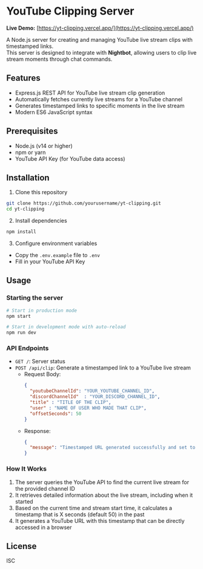 # YouTube Clipping Server

**Live Demo:** [https://yt-clipping.vercel.app/](https://yt-clipping.vercel.app/)

A Node.js server for creating and managing YouTube live stream clips with timestamped links.  
This server is designed to integrate with **Nightbot**, allowing users to clip live stream moments through chat commands.

## Features

- Express.js REST API for YouTube live stream clip generation
- Automatically fetches currently live streams for a YouTube channel
- Generates timestamped links to specific moments in the live stream
- Modern ES6 JavaScript syntax

## Prerequisites

- Node.js (v14 or higher)
- npm or yarn
- YouTube API Key (for YouTube data access)

## Installation

1. Clone this repository
```bash
git clone https://github.com/yourusername/yt-clipping.git
cd yt-clipping
```

2. Install dependencies
```bash
npm install
```

3. Configure environment variables
- Copy the `.env.example` file to `.env`
- Fill in your YouTube API Key

## Usage

### Starting the server

```bash
# Start in production mode
npm start

# Start in development mode with auto-reload
npm run dev
```

### API Endpoints

- `GET /`: Server status
- `POST /api/clip`: Generate a timestamped link to a YouTube live stream
  - Request Body:
    ```json
    {
      "youtubeChannelId": "YOUR_YOUTUBE_CHANNEL_ID",
      "discordChannelId"  : "YOUR_DISCORD_CHANNEL_ID",
      "title" : "TITLE OF THE CLIP",
      "user" : "NAME OF USER WHO MADE THAT CLIP", 
      "offsetSeconds": 50
    }
    ```
  - Response:
    ```json
    {
      "message": "Timestamped URL generated successfully and set to discord",
    }
    ```

### How It Works

1. The server queries the YouTube API to find the current live stream for the provided channel ID
2. It retrieves detailed information about the live stream, including when it started
3. Based on the current time and stream start time, it calculates a timestamp that is X seconds (default 50) in the past
4. It generates a YouTube URL with this timestamp that can be directly accessed in a browser

## License

ISC 
